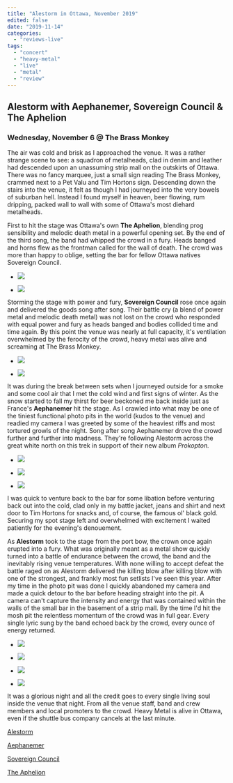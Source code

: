```yaml
---
title: "Alestorm in Ottawa, November 2019"
edited: false
date: "2019-11-14"
categories:
  - "reviews-live"
tags:
  - "concert"
  - "heavy-metal"
  - "live"
  - "metal"
  - "review"
---
```


## Alestorm with Aephanemer, Sovereign Council & The Aphelion

### Wednesday, November 6 @ The Brass Monkey

The air was cold and brisk as I approached the venue. It was a rather strange scene to see: a squadron of metalheads, clad in denim and leather had descended upon an unassuming strip mall on the outskirts of Ottawa. There was no fancy marquee, just a small sign reading The Brass Monkey, crammed next to a Pet Valu and Tim Hortons sign. Descending down the stairs into the venue, it felt as though I had journeyed into the very bowels of suburban hell. Instead I found myself in heaven, beer flowing, rum dripping, packed wall to wall with some of Ottawa's most diehard metalheads.

First to hit the stage was Ottawa's own **The Aphelion**, blending prog sensibility and melodic death metal in a powerful opening set. By the end of the third song, the band had whipped the crowd in a fury. Heads banged and horns flew as the frontman called for the wall of death. The crowd was more than happy to oblige, setting the bar for fellow Ottawa natives Sovereign Council.

- ![](https://www.hellbound.ca/wp-content/uploads/2019/11/TheAphelion-Ottawa-11-6-19-1.jpg)

- ![](https://www.hellbound.ca/wp-content/uploads/2019/11/The-Aphelion-Ottawa-11-6-19-2.jpg)


Storming the stage with power and fury, **Sovereign Council** rose once again and delivered the goods song after song. Their battle cry (a blend of power metal and melodic death metal) was not lost on the crowd who responded with equal power and fury as heads banged and bodies collided time and time again. By this point the venue was nearly at full capacity, it's ventilation overwhelmed by the ferocity of the crowd, heavy metal was alive and screaming at The Brass Monkey. 

- ![](https://www.hellbound.ca/wp-content/uploads/2019/11/Sovereign-Council-Ottawa-11-6-191.jpg)

- ![](https://www.hellbound.ca/wp-content/uploads/2019/11/Sovereign-Council-Ottawa-11-6-19.jpg)


It was during the break between sets when I journeyed outside for a smoke and some cool air that I met the cold wind and first signs of winter. As the snow started to fall my thirst for beer beckoned me back inside just as France's **Aephanemer** hit the stage. As I crawled into what may be one of the tiniest functional photo pits in the world (kudos to the venue) and readied my camera I was greeted by some of the heaviest riffs and most tortured growls of the night. Song after song Aephanemer drove the crowd further and further into madness. They're following Alestorm across the great white north on this trek in support of their new album _Prokopton._

- ![](https://www.hellbound.ca/wp-content/uploads/2019/11/Aepenhaemer-Ottawa-11-6-19.jpg)

- ![](https://www.hellbound.ca/wp-content/uploads/2019/11/Aepenhaemer-Ottawa-11-6-191.jpg)

- ![](https://www.hellbound.ca/wp-content/uploads/2019/11/Aepenhaemer-Ottawa-11-6-192.jpg)


I was quick to venture back to the bar for some libation before venturing back out into the cold, clad only in my battle jacket, jeans and shirt and next door to Tim Hortons for snacks and, of course, the famous ol' black gold. Securing my spot stage left and overwhelmed with excitement I waited patiently for the evening's denouement.

As **Alestorm** took to the stage from the port bow, the crown once again erupted into a fury. What was originally meant as a metal show quickly turned into a battle of endurance between the crowd, the band and the inevitably rising venue temperatures. With none willing to accept defeat the battle raged on as Alestorm delivered the killing blow after killing blow with one of the strongest, and frankly most fun setlists I've seen this year. After my time in the photo pit was done I quickly abandoned my camera and made a quick detour to the bar before heading straight into the pit. A camera can't capture the intensity and energy that was contained within the walls of the small bar in the basement of a strip mall. By the time I'd hit the mosh pit the relentless momentum of the crowd was in full gear. Every single lyric sung by the band echoed back by the crowd, every ounce of energy returned. 

- ![](https://www.hellbound.ca/wp-content/uploads/2019/11/Alestorm-Ottawa-11-6-19-2.jpg)

- ![](https://www.hellbound.ca/wp-content/uploads/2019/11/Alestorm-Ottawa-11-6-19-4.jpg)

- ![](https://www.hellbound.ca/wp-content/uploads/2019/11/Alestorm-Ottawa-11-6-19-3.jpg)

- ![](https://www.hellbound.ca/wp-content/uploads/2019/11/Alestorm-Ottawa-11-6-19.jpg)


It was a glorious night and all the credit goes to every single living soul inside the venue that night. From all the venue staff, band and crew members and local promoters to the crowd. Heavy Metal is alive in Ottawa, even if the shuttle bus company cancels at the last minute.

[Alestorm](https://alestorm.net/)

[Aephanemer](https://aephanemer.com/) 

[Sovereign Council](https://m.facebook.com/SovereignCouncilpage/)

[The Aphelion](https://theaphelionofficial.bandcamp.com)
